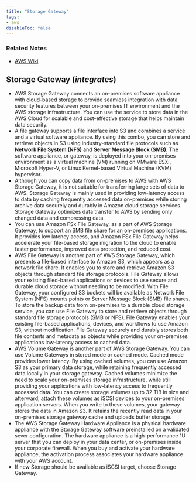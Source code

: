 ```yaml
---
title: "Storage Gateway"
tags:
- aws
disableToc: false
---
```


### Related Notes
- [AWS Wiki](/notes/aws/aws-wiki.md)

## **Storage Gateway** (*integrates*)
- AWS Storage Gateway connects an on-premises software appliance with cloud-based storage to provide seamless integration with data security features between your on-premises IT environment and the AWS storage infrastructure. You can use the service to store data in the AWS Cloud for scalable and cost-effective storage that helps maintain data security.
- A file gateway supports a file interface into S3 and combines a service and a virtual software appliance. By using this combo, you can store and retrieve objects in S3 using industry-standard file protocols such as **Network File System (NFS)** and **Server Message Block (SMB)**. The software appliance, or gateway, is deployed into your on-premises environment as a virtual machine (VM) running on VMware ESXi, Microsoft Hyper-V, or Linux Kernel-based Virtual Machine (KVM) hypervisor.
- Although you can copy data from on-premises to AWS with AWS Storage Gateway, it is not suitable for transferring large sets of data to AWS. Storage Gateway is mainly used in providing low-latency access to data by caching frequently accessed data on-premises while storing archive data securely and durably in Amazon cloud storage services. Storage Gateway optimizes data transfer to AWS by sending only changed data and compressing data.
- You can use Amazon FSx File Gateway, as a part of AWS Storage Gateway, to support an SMB file share for an on-premises applications. It provides low latency access, and Amazon FSx File Gateway helps accelerate your file-based storage migration to the cloud to enable faster performance, improved data protection, and reduced cost.
- AWS File Gateway is another part of AWS Storage Gateway, which presents a file-based interface to Amazon S3, which appears as a network file share. It enables you to store and retrieve Amazon S3 objects through standard file storage protocols. File Gateway allows your existing filed-based applications or devices to use secure and durable cloud storage without needing to be modified. With File Gateway, your configured S3 buckets will be available as Network File System (NFS) mounts points or Server Message Block (SMB) file shares. To store the backup data from on-premises to a durable cloud storage service, you can use File Gateway to store and retrieve objects through standard file storage protocols (SMB or NFS). File Gateway enables your existing file-based applications, devices, and workflows to use Amazon S3, without modification. File Gateway securely and durably stores both file contents and metadata as objects while providing your on-premises applications low-latency access to cached data.
- AWS Volume Gateway is another part of AWS Storage Gateway. You can use Volume Gateways in stored mode or cached mode. Cached mode provides lower latency. By using cached volumes, you can use Amazon S3 as your primary data storage, while retaining frequently accessed data locally in your storage gateway. Cached volumes minimize the need to scale your on-premises storage infrastructure, while still providing your applications with low-latency access to frequently accessed data. You can create storage volumes up to 32 TiB in size and afterward, attach these volumes as iSCSI devices to your on-premises application servers. When you write to these volumes, your gateway stores the data in Amazon S3. It retains the recently read data in your on-premises storage gateway cache and uploads buffer storage.
- The AWS Storage Gateway Hardware Appliance is a physical hardware appliance with the Storage Gateway software preinstalled on a validated sever configuration. The hardware appliance is a high-performance 1U server that you can deploy in your data center, or on-premises inside your corporate firewall. When you buy and activate your hardware appliance, the activation process associates your hardware appliance with your AWS account.
- If new Storage should be available as iSCSI target, choose Storage Gateway. 
